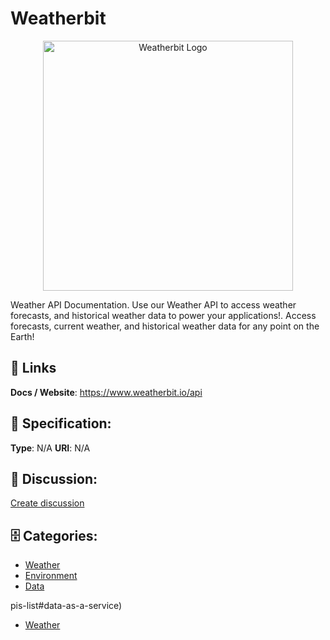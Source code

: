 # Weatherbit
<p align="center">
    <img width="400" src="https://raw.githubusercontent.com/apis-list/apis-list/main/apis/weatherbit/logo_256x256.png" alt="Weatherbit Logo"/>
</p>

Weather API Documentation. Use our Weather API to access weather forecasts, and historical weather data to power your applications!. Access forecasts, current weather, and historical weather data for any point on the Earth!

##  🔗 Links
**Docs / Website**: https://www.weatherbit.io/api

## 🧬 Specification:
**Type**: N/A
**URI**: N/A

## 💬 Discussion:
[Create discussion](https://github.com/apis-list/apis-list/discussions/new)

## 🗄️ Categories:
- [Weather](https://github.com/apis-list/apis-list#weather)
- [Environment](https://github.com/apis-list/apis-list#environment)
- [Data](https://github.com/apis-list/apis-list#data)



pis-list#data-as-a-service)
- [Weather](https://github.com/apis-list/apis-list#weather)







